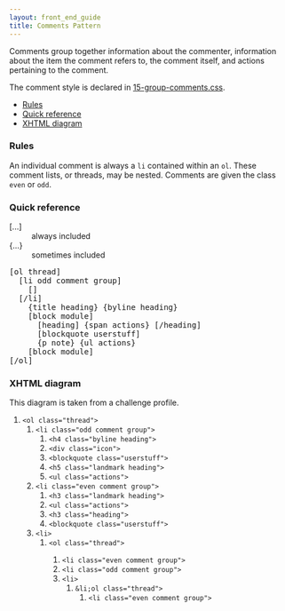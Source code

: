 ```yaml
---
layout: front_end_guide
title: Comments Pattern
---
```

Comments group together information about the commenter, information about the item the comment refers to, the comment itself, and actions pertaining to the comment.

The comment style is declared in [15-group-comments.css](https://github.com/otwcode/otwarchive/blob/master/public/stylesheets/site/2.0/15-group-comments.css).

* [Rules](#rules)
* [Quick reference](#quick-reference)
* [XHTML diagram](#xhtml-diagram)

<h3 id="rules">Rules</h3>

An individual comment is always a `li` contained within an `ol`. These comment lists, or threads, may be nested. Comments are given the class `even` or `odd`.

<h3 id="quick-reference">Quick reference</h3>

<dl class="key"><dt>[...]</dt><dd>always included</dd>
<dt>{...}</dt><dd>sometimes included</dd></dl>

<pre>
[ol thread]
  [li odd comment group]
    []
  [/li]
	{title heading} {byline heading}
	[block module]
	  [heading] {span actions} [/heading]
	  [blockquote userstuff]
	  {p note} {ul actions}
	[block module]
[/ol]
</pre>

<h3 id="xhtml-diagram">XHTML diagram</h3>

This diagram is taken from a challenge profile.

<div class="diagram">
  <ol>
    <li><code>&lt;ol class="thread"&gt;</code>
      <ol>
        <li><code>&lt;li class="odd comment group"&gt;</code>
          <ol>
            <li><code>&lt;h4 class="byline heading"&gt;</code></li>
            <li><code>&lt;div class="icon"&gt;</code></li>
            <li><code>&lt;blockquote class="userstuff"&gt;</code></li>
            <li><code>&lt;h5 class="landmark heading"&gt;</code></li>
            <li><code>&lt;ul class="actions"&gt;</code></li>
          </ol>
        </li>
        <li><code>&lt;li class="even comment group"&gt;</code>
          <ol>
            <li><code>&lt;h3 class="landmark heading"&gt;</code></li>
            <li><code>&lt;ul class="actions"&gt;</code></li>
            <li><code>&lt;h3 class="heading"&gt;</code></li>
            <li><code>&lt;blockquote class="userstuff"&gt;</code></li>
          </ol>        
        </li>
        <li><code>&lt;li&gt;</code>
          <ol>
            <li><code>&lt;ol class="thread"&gt;</code></li>
              <ol>
                <li><code>&lt;li class="even comment group"&gt;</code></li>
                <li><code>&lt;li class="odd comment group"&gt;</code></li>
                <li><code>&lt;li&gt;</code>
                  <ol>
                    <li><code>&li;ol class="thread"&gt;</code>
                      <ol>
                        <li><code>&lt;li class="even comment group"&gt;</code></li>
                      </ol>
                    </li>
                  </ol>
                </li>
              </ol>
            </li>
          </ol>        
        </li>
      </ol>
    </li>
  </ol>
</div>